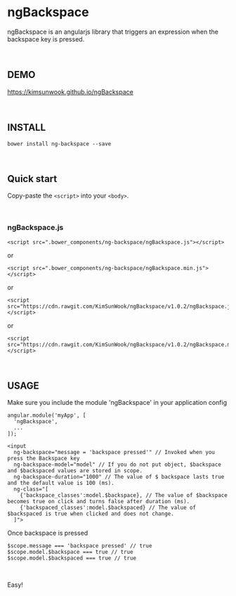 ngBackspace
=======

ngBackspace is an angularjs library that triggers an expression when the backspace key is pressed.

<br/>

DEMO
-------
https://kimsunwook.github.io/ngBackspace

<br/>

INSTALL
-------

```
bower install ng-backspace --save
```

<br/>

Quick start
-------
Copy-paste the ```<script>``` into your ```<body>```.

<br/>

### ngBackspace.js

```
<script src=".bower_components/ng-backspace/ngBackspace.js"></script>
```
or
```
<script src=".bower_components/ng-backspace/ngBackspace.min.js"></script>
```
or
```
<script src="https://cdn.rawgit.com/KimSunWook/ngBackspace/v1.0.2/ngBackspace.js"></script>
```
or
```
<script src="https://cdn.rawgit.com/KimSunWook/ngBackspace/v1.0.2/ngBackspace.min.js"></script>
```

<br/>

USAGE
-----

Make sure you include the module 'ngBackspace' in your application config

```
angular.module('myApp', [
  'ngBackspace',
  ...
]);
```

```
<input
  ng-backspace="message = 'backspace pressed'" // Invoked when you press the Backspace key
  ng-backspace-model="model" // If you do not put object, $backspace and $backspaced values ​​are stored in scope.
  ng-backspace-duration="1000" // The value of $ backspace lasts true and the default value is 100 (ms).
  ng-class="[
    {'backspace_classes':model.$backspace}, // The value of $backspace becomes true on click and turns false after duration (ms).
    {'backspaced_classes':model.$backspaced} // The value of $backspaced is true when clicked and does not change.
  ]">
```

Once backspace is pressed

```
$scope.message === 'backspace pressed' // true
$scope.model.$backspace === true // true
$scope.model.$backspaced === true // true
```

<br/>

Easy!
